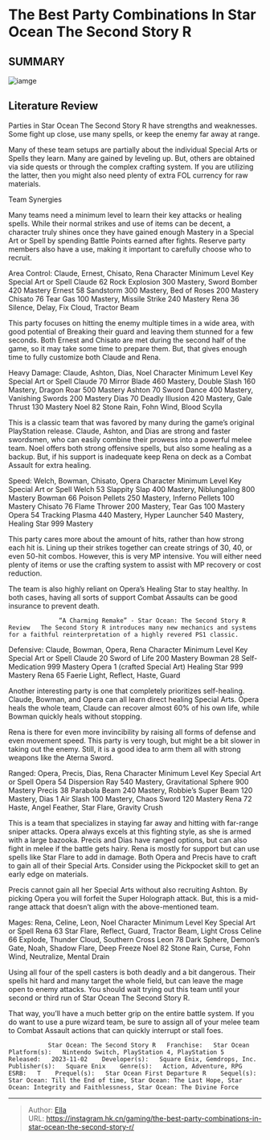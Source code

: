 # The Best Party Combinations In Star Ocean The Second Story R


## SUMMARY 

![iamge](https://static1.srcdn.com/wordpress/wp-content/uploads/2023/11/the-best-party-combinations-in-star-ocean-the-second-story-r.jpg)

## Literature Review

Parties in Star Ocean The Second Story R have strengths and weaknesses. Some fight up close, use many spells, or keep the enemy far away at range.





Many of these team setups are partially about the individual Special Arts or Spells they learn. Many are gained by leveling up. But, others are obtained via side quests or through the complex crafting system. If you are utilizing the latter, then you might also need plenty of extra FOL currency for raw materials.





 Team Synergies 
          

Many teams need a minimum level to learn their key attacks or healing spells. While their normal strikes and use of items can be decent, a character truly shines once they have gained enough Mastery in a Special Art or Spell by spending Battle Points earned after fights. Reserve party members also have a use, making it important to carefully choose who to recruit.

Area Control: Claude, Ernest, Chisato, Rena
 Character  Minimum Level  Key Special Art or Spell   Claude  62  Rock Explosion 300 Mastery, Sword Bomber 420 Mastery   Ernest  58  Sandstorm 300 Mastery, Bed of Roses 200 Mastery   Chisato  76  Tear Gas 100 Mastery, Missile Strike 240 Mastery   Rena  36  Silence, Delay, Fix Cloud, Tractor Beam   






This party focuses on hitting the enemy multiple times in a wide area, with good potential of Breaking their guard and leaving them stunned for a few seconds. Both Ernest and Chisato are met during the second half of the game, so it may take some time to prepare them. But, that gives enough time to fully customize both Claude and Rena.

Heavy Damage: Claude, Ashton, Dias, Noel
 Character  Minimum Level  Key Special Art or Spell   Claude  70  Mirror Blade 460 Mastery, Double Slash 160 Mastery, Dragon Roar 500 Mastery   Ashton  70  Sword Dance 400 Mastery, Vanishing Swords 200 Mastery   Dias  70  Deadly Illusion 420 Mastery, Gale Thrust 130 Mastery   Noel  82  Stone Rain, Fohn Wind, Blood Scylla   



This is a classic team that was favored by many during the game’s original PlayStation release. Claude, Ashton, and Dias are strong and faster swordsmen, who can easily combine their prowess into a powerful melee team. Noel offers both strong offensive spells, but also some healing as a backup. But, if his support is inadequate keep Rena on deck as a Combat Assault for extra healing.




Speed: Welch, Bowman, Chisato, Opera
 Character  Minimum Level  Key Special Art or Spell   Welch  53  Slappity Slap 400 Mastery, Niblungaling 800 Mastery   Bowman  66  Poison Pellets 250 Mastery, Inferno Pellets 100 Mastery   Chisato  76  Flame Thrower 200 Mastery, Tear Gas 100 Mastery   Opera  54  Tracking Plasma 440 Mastery, Hyper Launcher 540 Mastery, Healing Star 999 Mastery   



This party cares more about the amount of hits, rather than how strong each hit is. Lining up their strikes together can create strings of 30, 40, or even 50-hit combos. However, this is very MP intensive. You will either need plenty of items or use the crafting system to assist with MP recovery or cost reduction.

The team is also highly reliant on Opera’s Healing Star to stay healthy. In both cases, having all sorts of support Combat Assaults can be good insurance to prevent death.

                  “A Charming Remake” - Star Ocean: The Second Story R Review   The Second Story R introduces many new mechanics and systems for a faithful reinterpretation of a highly revered PS1 classic.   




Defensive: Claude, Bowman, Opera, Rena
 Character  Minimum Level  Key Special Art or Spell   Claude  20  Sword of Life 200 Mastery   Bowman  28  Self-Medication 999 Mastery   Opera  1 (crafted Special Art)  Healing Star 999 Mastery   Rena  65  Faerie Light, Reflect, Haste, Guard   



Another interesting party is one that completely prioritizes self-healing. Claude, Bowman, and Opera can all learn direct healing Special Arts. Opera heals the whole team, Claude can recover almost 60% of his own life, while Bowman quickly heals without stopping.

Rena is there for even more invincibility by raising all forms of defense and even movement speed. This party is very tough, but might be a bit slower in taking out the enemy. Still, it is a good idea to arm them all with strong weapons like the Aterna Sword.

Ranged: Opera, Precis, Dias, Rena
 Character  Minimum Level  Key Special Art or Spell   Opera  54  Dispersion Ray 540 Mastery, Gravitational Sphere 900 Mastery   Precis  38  Parabola Beam 240 Mastery, Robbie’s Super Beam 120 Mastery,   Dias  1  Air Slash 100 Mastery, Chaos Sword 120 Mastery   Rena  72  Haste, Angel Feather, Star Flare, Gravity Crush   






This is a team that specializes in staying far away and hitting with far-range sniper attacks. Opera always excels at this fighting style, as she is armed with a large bazooka. Precis and Dias have ranged options, but can also fight in melee if the battle gets hairy. Rena is mostly for support but can use spells like Star Flare to add in damage. Both Opera and Precis have to craft to gain all of their Special Arts. Consider using the Pickpocket skill to get an early edge on materials.



Precis cannot gain all her Special Arts without also recruiting Ashton. By picking Opera you will forfeit the Super Holograph attack. But, this is a mid-range attack that doesn’t align with the above-mentioned team.




Mages: Rena, Celine, Leon, Noel
 Character  Minimum Level  Key Special Art or Spell   Rena  63  Star Flare, Reflect, Guard, Tractor Beam, Light Cross   Celine  66  Explode, Thunder Cloud, Southern Cross   Leon  78  Dark Sphere, Demon’s Gate, Noah, Shadow Flare, Deep Freeze   Noel  82  Stone Rain, Curse, Fohn Wind, Neutralize, Mental Drain   






Using all four of the spell casters is both deadly and a bit dangerous. Their spells hit hard and many target the whole field, but can leave the mage open to enemy attacks. You should wait trying out this team until your second or third run of Star Ocean The Second Story R.

That way, you’ll have a much better grip on the entire battle system. If you do want to use a pure wizard team, be sure to assign all of your melee team to Combat Assault actions that can quickly interrupt or stall foes.

               Star Ocean: The Second Story R   Franchise:   Star Ocean    Platform(s):   Nintendo Switch, PlayStation 4, PlayStation 5    Released:   2023-11-02    Developer(s):   Square Enix, Gemdrops, Inc.    Publisher(s):   Square Enix    Genre(s):   Action, Adventure, RPG    ESRB:   T    Prequel(s):   Star Ocean First Departure R    Sequel(s):   Star Ocean: Till the End of time, Star Ocean: The Last Hope, Star Ocean: Integrity and Faithlessness, Star Ocean: The Divine Force      

---

> Author: [Ella](https://instagram.hk.cn/)  
> URL: https://instagram.hk.cn/gaming/the-best-party-combinations-in-star-ocean-the-second-story-r/  

